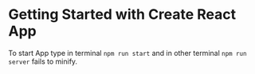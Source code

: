 # Getting Started with Create React App

To start App type in terminal `npm run start` and in other terminal `npm run server` fails to minify.